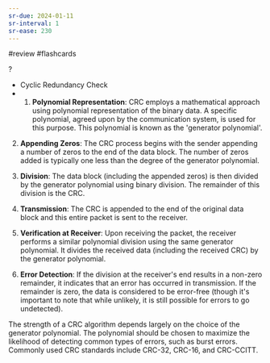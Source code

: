 ```yaml
---
sr-due: 2024-01-11
sr-interval: 1
sr-ease: 230
---
```


#review #flashcards 

?
- Cyclic Redundancy Check
- 1. **Polynomial Representation**: CRC employs a mathematical approach using polynomial representation of the binary data. A specific polynomial, agreed upon by the communication system, is used for this purpose. This polynomial is known as the 'generator polynomial'.
    
2. **Appending Zeros**: The CRC process begins with the sender appending a number of zeros to the end of the data block. The number of zeros added is typically one less than the degree of the generator polynomial.
    
3. **Division**: The data block (including the appended zeros) is then divided by the generator polynomial using binary division. The remainder of this division is the CRC.
    
4. **Transmission**: The CRC is appended to the end of the original data block and this entire packet is sent to the receiver.
    
5. **Verification at Receiver**: Upon receiving the packet, the receiver performs a similar polynomial division using the same generator polynomial. It divides the received data (including the received CRC) by the generator polynomial.
    
6. **Error Detection**: If the division at the receiver's end results in a non-zero remainder, it indicates that an error has occurred in transmission. If the remainder is zero, the data is considered to be error-free (though it's important to note that while unlikely, it is still possible for errors to go undetected).
    

The strength of a CRC algorithm depends largely on the choice of the generator polynomial. The polynomial should be chosen to maximize the likelihood of detecting common types of errors, such as burst errors. Commonly used CRC standards include CRC-32, CRC-16, and CRC-CCITT.